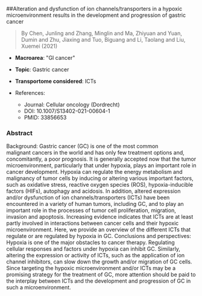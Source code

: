 ##Alteration and dysfunction of ion channels/transporters in a hypoxic microenvironment results in the development and progression of gastric cancer

> By Chen, Junling and Zhang, Minglin and Ma, Zhiyuan and Yuan, Dumin and Zhu, Jiaxing and Tuo, Biguang and Li, Taolang and Liu, Xuemei (2021)

- **Macroarea**: "GI cancer"
- **Topic**: Gastric cancer
- **Transportome considered**: ICTs

- References:
  - Journal: Cellular oncology (Dordrecht)
  - DOI: 10.1007/S13402-021-00604-1
  - PMID: 33856653

### Abstract

Background: Gastric cancer (GC) is one of the most common malignant cancers in the world and has only few treatment options and, concomitantly, a poor prognosis. It is generally accepted now that the tumor microenvironment, particularly that under hypoxia, plays an important role in cancer development. Hypoxia can regulate the energy metabolism and malignancy of tumor cells by inducing or altering various important factors, such as oxidative stress, reactive oxygen species (ROS), hypoxia-inducible factors (HIFs), autophagy and acidosis. In addition, altered expression and/or dysfunction of ion channels/transporters (ICTs) have been encountered in a variety of human tumors, including GC, and to play an important role in the processes of tumor cell proliferation, migration, invasion and apoptosis. Increasing evidence indicates that ICTs are at least partly involved in interactions between cancer cells and their hypoxic microenvironment. Here, we provide an overview of the different ICTs that regulate or are regulated by hypoxia in GC. Conclusions and perspectives: Hypoxia is one of the major obstacles to cancer therapy. Regulating cellular responses and factors under hypoxia can inhibit GC. Similarly, altering the expression or activity of ICTs, such as the application of ion channel inhibitors, can slow down the growth and/or migration of GC cells. Since targeting the hypoxic microenvironment and/or ICTs may be a promising strategy for the treatment of GC, more attention should be paid to the interplay between ICTs and the development and progression of GC in such a microenvironment.
